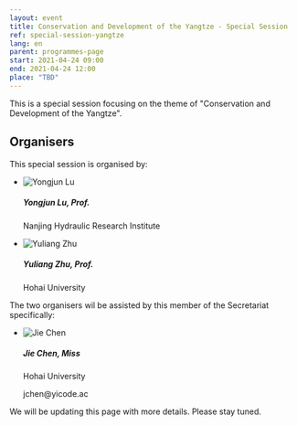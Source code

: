 ```yaml
---
layout: event
title: Conservation and Development of the Yangtze - Special Session
ref: special-session-yangtze
lang: en
parent: programmes-page
start: 2021-04-24 09:00
end: 2021-04-24 12:00
place: "TBD"
---
```

This is a special session focusing on the theme of "Conservation and Development of the Yangtze".

## Organisers

This special session is organised by:

<ul class="people-list p-0">
  <li class="media my-2">
    <img src="https://cdn.jsdelivr.net/gh/estds/estds2020/assets/img/avatars/avatar-yongjun-lu.jpg" class="people-avatar rounded-circle mr-3" alt="Yongjun Lu">
    <div class="media-body">
      <h5 class="mt-0"><strong>Yongjun Lu</strong>, Prof.</h5>
      <p class="text-secondary">Nanjing Hydraulic Research Institute</p>
    </div>
  </li>
  <li class="media my-2">
    <img src="https://cdn.jsdelivr.net/gh/estds/estds2020/assets/img/avatars/avatar-yu-liang-zhu.jpg" class="people-avatar rounded-circle mr-3" alt="Yuliang Zhu">
    <div class="media-body">
      <h5 class="mt-0"><b>Yuliang Zhu</b>, Prof.</h5>
      <p class="text-secondary">Hohai University</p>
    </div>
  </li>
</ul>

The two organisers wil be assisted by this member of the Secretariat specifically:

<ul class="people-list p-0">
  <li class="media my-2">
    <img src="https://cdn.jsdelivr.net/gh/estds/estds2020/assets/img/avatars/avatar-jie-chen.jpg" class="people-avatar rounded-circle mr-3" alt="Jie Chen">
    <div class="media-body">
      <h5 class="mt-0"><strong>Jie Chen</strong>, Miss</h5>
      <p class="text-secondary mb-0">Hohai University</p>
      <p class="text-info"><i class="fas fa-envelope fa-fw mr-1"></i>jchen@yicode.ac</p>
    </div>
  </li>
</ul>

We will be updating this page with more details. Please stay tuned.
